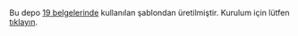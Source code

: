<!-- Bu dosyayı dilediğiniz gibi düzenleyebilirsiniz -->

Bu  depo [19 belgelerinde](http://19.github.com/) kullanılan şablondan
üretilmiştir.  Kurulum için lütfen [tıklayın](http://19.github.com/).
